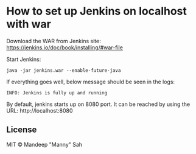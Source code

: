 # How to set up Jenkins on localhost with war

Download the WAR from Jenkins site:
	https://jenkins.io/doc/book/installing/#war-file

Start Jenkins: 

`
java -jar jenkins.war --enable-future-java
`

If everything goes well, below message should be seen in the logs:

`
INFO: Jenkins is fully up and running
`

By default, jenkins starts up on 8080 port. It can be reached by using the URL: http://localhost:8080

## License

MIT © Mandeep "Manny" Sah 